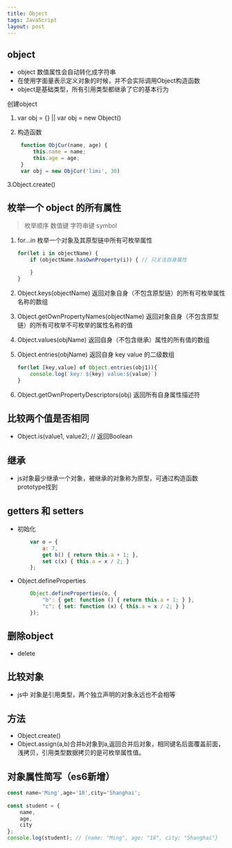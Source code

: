 ```yaml
---
title: Object
tags: JavaScript
layout: post
---
```


## object

- object 数值属性会自动转化成字符串
- 在使用字面量表示定义对象的时候，并不会实际调用Object构造函数
- object是基础类型，所有引用类型都继承了它的基本行为

创建object

1. var obj = {} || var obj = new Object()
2. 构造函数

   ```javascript
    function ObjCur(name, age) {
        this.name = name;
        this.age = age;
    }
    var obj = new ObjCur('limi', 30)
   ```

3.Object.create()

## 枚举一个 object 的所有属性

> 枚举顺序 数值键 字符串键 symbol

1. for...in 枚举一个对象及其原型链中所有可枚举属性

    ```javascript
    for(let i in objectName) {
        if (objectName.hasOwnProperty(i)) { // 只关注自身属性

        }
    }
    ```

2. Object.keys(objectName) 返回对象自身（不包含原型链）的所有可枚举属性名称的数组
3. Object.getOwnPropertyNames(objectName) 返回对象自身（不包含原型链）的所有可枚举不可枚举的属性名称的值
4. Object.values(objName) 返回自身（不包含继承）属性的所有值的数组
5. Object.entries(objName) 返回自身 key value 的二级数组

    ```javascript
    for(let [key,value] of Object.entries(obj1)){
        console.log(`key: ${key} value:${value}`)
    }
    ```

6. Object.getOwnPropertyDescriptors(obj) 返回所有自身属性描述符

## 比较两个值是否相同

- Object.is(value1, value2); // 返回Boolean

## 继承

- js对象最少继承一个对象，被继承的对象称为原型，可通过构造函数prototype找到

## getters 和 setters

- 初始化

    ```javascript
        var o = {
            a: 7,
            get b() { return this.a + 1; },
            set c(x) { this.a = x / 2; }
        };
    ```

- Object.defineProperties
  
    ```javascript
        Object.defineProperties(o, {
            "b": { get: function () { return this.a + 1; } },
            "c": { set: function (x) { this.a = x / 2; } }
        });
    ```

## 删除object

- delete

## 比较对象

- js中 对象是引用类型，两个独立声明的对象永远也不会相等

## 方法

- Object.create()
- Object.assign(a,b)合并b对象到a,返回合并后对象，相同键名后面覆盖前面，浅拷贝，引用类型数据拷贝的是可枚举属性值。

## 对象属性简写（es6新增）

```javascript
const name='Ming',age='18',city='Shanghai';
        
const student = {
    name,
    age,
    city
};
console.log(student); // {name: "Ming", age: "18", city: "Shanghai"}
```
